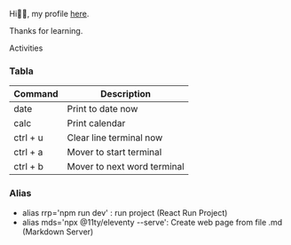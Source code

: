 Hi👋🏻, my profile [here](https://github.com/yrguativa). 

Thanks for learning.


Activities

### Tabla
| Command   | Description                   |
| -------   | -----------                   |
| date      | Print to date now             |
| calc      | Print calendar                |
| ctrl + u  | Clear line terminal now       |
| ctrl + a  | Mover to start terminal       |
| ctrl + b  | Mover to next word terminal   |

### Alias
- alias rrp='npm run dev' : run project (React Run Project)
- alias mds='npx @11ty/eleventy --serve': Create web page from file .md  (Markdown Server)

